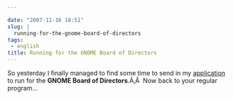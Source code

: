 ```yaml
---

date: "2007-11-16 18:51"
slug: |
  running-for-the-gnome-board-of-directors
tags:
 - english
title: Running for the GNOME Board of Directors
---
```


So yesterday I finally managed to find some time to send in my
[application](http://mail.gnome.org/archives/foundation-announce/2007-November/msg00004.html)
to run for the **GNOME Board of Directors**.Ã‚Â  Now back to your
regular program...
